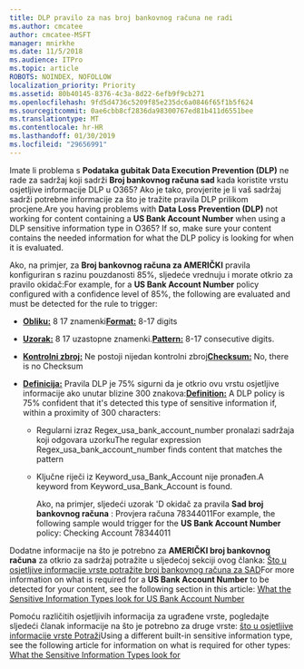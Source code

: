 ```yaml
---
title: DLP pravilo za nas broj bankovnog računa ne radi
ms.author: cmcatee
author: cmcatee-MSFT
manager: mnirkhe
ms.date: 11/5/2018
ms.audience: ITPro
ms.topic: article
ROBOTS: NOINDEX, NOFOLLOW
localization_priority: Priority
ms.assetid: 80b40145-8376-4c3a-8d22-6efb9f9cb271
ms.openlocfilehash: 9fd5d4736c5209f85e235dc6a0846f65f1b5f624
ms.sourcegitcommit: 0ae6cbb8cf2836da98300767ed81b411d6551bee
ms.translationtype: MT
ms.contentlocale: hr-HR
ms.lasthandoff: 01/30/2019
ms.locfileid: "29656991"
---
```

<span data-ttu-id="92b1f-p101">Imate li problema s **Podataka gubitak Data Execution Prevention (DLP)** ne rade za sadržaj koji sadrži **Broj bankovnog računa sad** kada koristite vrstu osjetljive informacije DLP u O365? Ako je tako, provjerite je li vaš sadržaj sadrži potrebne informacije za što je tražite pravila DLP prilikom procjene.</span><span class="sxs-lookup"><span data-stu-id="92b1f-p101">Are you having problems with **Data Loss Prevention (DLP)** not working for content containing a **US Bank Account Number** when using a DLP sensitive information type in O365? If so, make sure your content contains the needed information for what the DLP policy is looking for when it is evaluated.</span></span> 
  
<span data-ttu-id="92b1f-104">Ako, na primjer, za **Broj bankovnog računa za AMERIČKI** pravila konfiguriran s razinu pouzdanosti 85%, sljedeće vrednuju i morate otkrio za pravilo okidač:</span><span class="sxs-lookup"><span data-stu-id="92b1f-104">For example, for a **US Bank Account Number** policy configured with a confidence level of 85%, the following are evaluated and must be detected for the rule to trigger:</span></span> 
  
- <span data-ttu-id="92b1f-105">**[Obliku:](https://docs.microsoft.com/office365/securitycompliance/what-the-sensitive-information-types-look-for#format-77)** 8 17 znamenki</span><span class="sxs-lookup"><span data-stu-id="92b1f-105">**[Format:](https://docs.microsoft.com/office365/securitycompliance/what-the-sensitive-information-types-look-for#format-77)** 8-17 digits</span></span> 
    
- <span data-ttu-id="92b1f-106">**[Uzorak:](https://docs.microsoft.com/office365/securitycompliance/what-the-sensitive-information-types-look-for#pattern-77)** 8 17 uzastopne znamenki.</span><span class="sxs-lookup"><span data-stu-id="92b1f-106">**[Pattern:](https://docs.microsoft.com/office365/securitycompliance/what-the-sensitive-information-types-look-for#pattern-77)** 8-17 consecutive digits.</span></span> 
    
- <span data-ttu-id="92b1f-107">**[Kontrolni zbroj:](https://docs.microsoft.com/office365/securitycompliance/what-the-sensitive-information-types-look-for#checksum-76)** Ne postoji nijedan kontrolni zbroj</span><span class="sxs-lookup"><span data-stu-id="92b1f-107">**[Checksum:](https://docs.microsoft.com/office365/securitycompliance/what-the-sensitive-information-types-look-for#checksum-76)** No, there is no Checksum</span></span> 
    
- <span data-ttu-id="92b1f-108">**[Definicija:](https://docs.microsoft.com/office365/securitycompliance/what-the-sensitive-information-types-look-for)** Pravila DLP je 75% sigurni da je otkrio ovu vrstu osjetljive informacije ako unutar blizine 300 znakova:</span><span class="sxs-lookup"><span data-stu-id="92b1f-108">**[Definition:](https://docs.microsoft.com/office365/securitycompliance/what-the-sensitive-information-types-look-for)** A DLP policy is 75% confident that it's detected this type of sensitive information if, within a proximity of 300 characters:</span></span> 
    
  - <span data-ttu-id="92b1f-109">Regularni izraz Regex_usa_bank_account_number pronalazi sadržaja koji odgovara uzorku</span><span class="sxs-lookup"><span data-stu-id="92b1f-109">The regular expression Regex_usa_bank_account_number finds content that matches the pattern</span></span>
    
  - <span data-ttu-id="92b1f-110">Ključne riječi iz Keyword_usa_Bank_Account nije pronađen.</span><span class="sxs-lookup"><span data-stu-id="92b1f-110">A keyword from Keyword_usa_Bank_Account is found.</span></span>
    
    <span data-ttu-id="92b1f-111">Ako, na primjer, sljedeći uzorak 'D okidač za pravila **Sad broj bankovnog računa** : Provjera računa 78344011</span><span class="sxs-lookup"><span data-stu-id="92b1f-111">For example, the following sample would trigger for the **US Bank Account Number** policy: Checking Account 78344011</span></span> 
    
<span data-ttu-id="92b1f-112">Dodatne informacije na što je potrebno za **AMERIČKI broj bankovnog računa** za otkrio za sadržaj potražite u sljedećoj sekciji ovog članka: [Što u osjetljive informacije vrste potražite broj bankovnog računa za SAD](https://docs.microsoft.com/office365/securitycompliance/what-the-sensitive-information-types-look-for#us-bank-account-number)</span><span class="sxs-lookup"><span data-stu-id="92b1f-112">For more information on what is required for a **US Bank Account Number** to be detected for your content, see the following section in this article: [What the Sensitive Information Types look for US Bank Account Number](https://docs.microsoft.com/office365/securitycompliance/what-the-sensitive-information-types-look-for#us-bank-account-number)</span></span>
  
<span data-ttu-id="92b1f-113">Pomoću različitih osjetljivih informacija za ugrađene vrste, pogledajte sljedeći članak informacije na što je potrebno za druge vrste: [što u osjetljive informacije vrste Potraži](https://docs.microsoft.com/office365/securitycompliance/what-the-sensitive-information-types-look-for)</span><span class="sxs-lookup"><span data-stu-id="92b1f-113">Using a different built-in sensitive information type, see the following article for information on what is required for other types: [What the Sensitive Information Types look for](https://docs.microsoft.com/office365/securitycompliance/what-the-sensitive-information-types-look-for)</span></span>
  

